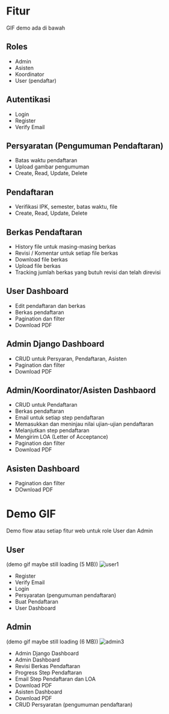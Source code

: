 # Fitur
GIF demo ada di bawah
## Roles
- Admin
- Asisten
- Koordinator
- User (pendaftar)
## Autentikasi
- Login
- Register
- Verify Email
## Persyaratan (Pengumuman Pendaftaran)
- Batas waktu pendaftaran
- Upload gambar pengumuman
- Create, Read, Update, Delete
## Pendaftaran
- Verifikasi IPK, semester, batas waktu, file
- Create, Read, Update, Delete
## Berkas Pendaftaran
- History file untuk masing-masing berkas
- Revisi / Komentar untuk setiap file berkas
- Download file berkas
- Upload file berkas
- Tracking jumlah berkas yang butuh revisi dan telah direvisi
## User Dashboard
- Edit pendaftaran dan berkas
- Berkas pendaftaran
- Pagination dan filter
- Download PDF
## Admin Django Dashboard
- CRUD untuk Persyaran, Pendaftaran, Asisten
- Pagination dan filter
- Download PDF
## Admin/Koordinator/Asisten Dashbaord
- CRUD untuk Pendaftaran
- Berkas pendaftaran
- Email untuk setiap step pendaftaran
- Memasukkan dan meninjau nilai ujian-ujian pendaftaran
- Melanjutkan step pendaftaran
- Mengirim LOA (Letter of Acceptance)
- Pagination dan filter
- Download PDF
## Asisten Dashboard
- Pagination dan filter
- DOwnload PDF
# Demo GIF
Demo flow atau setiap fitur web untuk role User dan Admin
## User
(demo gif maybe still loading (5 MB))
![user1](https://github.com/user-attachments/assets/daba0f3c-cb68-49cd-a122-f6417ea3804c)
- Register
- Verify Email
- Login
- Persyaratan (pengumuman pendaftaran)
- Buat Pendaftaran
- User Dashboard
## Admin
(demo gif maybe still loading (6 MB))
![admin3](https://github.com/user-attachments/assets/81a359a2-e736-4a09-be02-2e7d86bcf000)
- Admin Django Dashboard
- Admin Dashboard
- Revisi Berkas Pendaftaran
- Progress Step Pendaftaran
- Email Step Pendaftaran dan LOA
- Download PDF
- Asisten Dashboard
- Download PDF
- CRUD Persyaratan (pengumuman pendaftaran)
